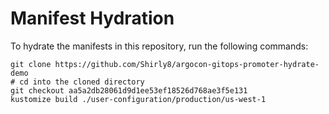 # Manifest Hydration

To hydrate the manifests in this repository, run the following commands:

```shell
git clone https://github.com/Shirly8/argocon-gitops-promoter-hydrate-demo
# cd into the cloned directory
git checkout aa5a2db28061d9d1ee53ef18526d768ae3f5e131
kustomize build ./user-configuration/production/us-west-1
```
